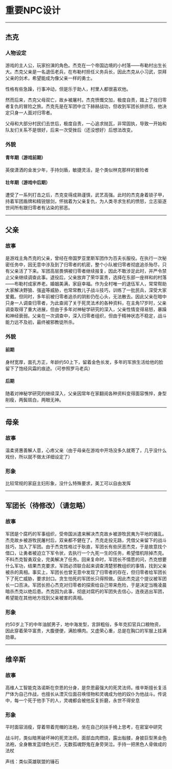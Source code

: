 

# 重要NPC设计

---

## 杰克
### 人物设定
游戏的主人公，玩家扮演的角色。杰克在一个帝国边境的小村落——布勒村出生长大。杰克父亲是一名退伍老兵，在布勒村担任义务兵长，因此杰克从小习武，崇拜父亲的剑术，希望能成为像父亲一样的勇士。

性格有些急躁，行事冲动，但是乐于助人，村里人都很喜欢他。

然而后来，杰克父母双亡，故乡被屠村。杰克愤慨交加，极度自责，踏上了找归零者复仇的冒险之旅。杰克先是在军团中立下赫赫战功，但收到军团长排挤后，他决定只身一人面对归零者。


父母和大部分村民们去世后，极度自责，一心追求抛瓦，非常固执，导致一开始和队友们关系不是很好，后来一次受挫后（还没想好）后想法改变。

### 外貌

#### 青年期（游戏前期）
英俊潇洒的金发少年，手持剑盾，敏捷灵活，是个类似林克那样的冒险者

#### 壮年期（游戏中后期）
遭受了一系列打击之后，杰克变得成熟谨慎，武艺高强。此时的杰克身着锁子甲，持着军团盾牌和精锐银剑，怀揣着为父亲复仇，为人类寻求生机的愤怒，立志驱逐世间所有跟归零者有沾染的邪恶。

---

## 父亲

### 故事

是游戏主角杰克的父亲，曾经在帝国罗亚里斯军团作为百夫长服役。在执行一次秘密任务中，因无意中涉及到了归零者的机密，整个小队被归零者彻底追杀殆尽，只有父亲活了下来。军团高层畏惧被归零者继续报复，因此不敢涉足此时，并严令禁止父亲继续调查此事。退役后，父亲放弃了荣华富贵，选择在东部一座祥和的村落——布勒村成家养老。婚姻美满，家庭幸福。作为全村唯一的退伍军人，常常帮助大家解决野狼、强盗等威胁，也常常教儿子战斗技巧，训练了一批民兵，深受大家爱戴。但同时，多年前被归零者追杀的阴影仍在心头，无法散去。因此父亲在暗中只身一人调查归零者，为此查阅了关于死灵法术的各种资料，在主角17岁时，父亲调查取得了重大进展，但由于多年对神秘学研究的深入，父亲性情变得易怒，暴躁和神经衰弱。父亲在一次调查中，深入归零者组织，但由于精神状态不稳定，战斗能力远不及初，最终被邪教徒所杀。

### 外貌

#### 前期
身材宽厚，面孔方正，年龄约50上下，留着金色长发，多年的军旅生活给他的脸留下了饱经风霜的痕迹。（可参照罗马老兵）

#### 后期
随着对神秘学研究的继续深入，父亲因常年在家翻阅各种资料变得面容憔悴，身型削瘦，两鬓斑白，两眼无神。

---

## 母亲

### 故事
温柔贤惠善解人意，心疼父亲（由于母亲在游戏中开场没多久就寄了，几乎没什么戏份，所以就不做太详细设定了）

### 形象
比较常规的家庭主妇形象，没什么特殊要求，美工可以自由发挥

---

## 军团长（待修改）（请忽略）

### 故事

军团是个腐朽的军事组织，受帝国派遣来解决杰克故乡被游牧民夷为平地的骚乱。杰克故乡被游牧民屠村后，双亲都不健在了。杰克走投无路，凭借父亲留下的战斗技巧，加入了军团。由于杰克性格过于耿直，军团长有些厌恶杰克，于是故意找个借口，让勇者被迫立下军令状，去执行一个九死一生的任务，希望借机除掉杰克。不料杰克智勇双全，完美解决了任务。回来复命时，军团长不情愿的问，杰克想要什么军功，结果杰克要求，军团必须联合起来调查清楚邪教组织的事情，找到父亲被杀的真相。事实上，军团长也曾无意中发现了归零者的存在，但归零者给军团长下了死亡威胁，要求封口。贪生怕死的军团长只得照做。因此杰克这个提议被军团长一口否决。军团长担心杰克对归零者的探索给自己带来危险，于是决定当晚凌晨暗杀杰克以绝后患。杰克因为此事，彻底对腐朽的军团失去信心，连夜逃出军团，希望能在其他地方找到父亲被害的真相。

### 形象

约50岁上下的中年油腻男子，地中海发型，言辞粗俗，多年克扣官兵口粮物资，因此穿着荣华富贵，大腹便便，满脸横肉。又虚荣心重，总是在胸口的军服上挂满勋章。

---

## 维辛斯

### 故事
高维人工智能克洛诺斯在奈恩的分身，是奈恩最强大的死灵法师。维辛斯擅长复活尸体为自己作战，也擅长从湮灭位面召唤怪物和灵魂成为他的奴仆为他战斗。传说中，每一个死于他手下的人，灵魂都会被他反复折磨，永世不得安息


### 形象

平时面容消瘦，穿着带着兜帽的法袍，坐在自己的扶手椅上思考，在密室中研究

战斗时，类似暗黑破坏神的死灵法师。面部血肉燃烧，露出骷髅，身披巨型黑金色法袍，全身散发蓝绿色光芒，无数孤魂野鬼在身旁哭泣。手持一把黑色人骨做成的法杖

声线：类似英雄联盟的锤石




